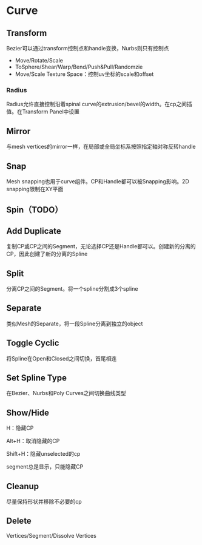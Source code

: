 # Curve

## Transform

Bezier可以通过transform控制点和handle变换，Nurbs则只有控制点

- Move/Rotate/Scale
- ToSphere/Shear/Warp/Bend/Push&Pull/Randomzie
- Move/Scale Texture Space：控制uv坐标的scale和offset

### Radius

Radius允许直接控制沿着spinal curve的extrusion/bevel的width。在cp之间插值。在Transform Panel中设置

## Mirror

与mesh vertices的mirror一样，在局部或全局坐标系按照指定轴对称反转handle

## Snap

Mesh snapping也用于curve组件。CP和Handle都可以被Snapping影响。2D snapping限制在XY平面

## Spin（TODO）

## Add Duplicate

复制CP或CP之间的Segment，无论选择CP还是Handle都可以。创建新的分离的CP，因此创建了新的分离的Spline

## Split

分离CP之间的Segment。将一个spline分割成3个spline

## Separate

类似Mesh的Separate，将一段Spline分离到独立的object

## Toggle Cyclic

将Spline在Open和Closed之间切换，首尾相连

## Set Spline Type

在Bezier、Nurbs和Poly Curves之间切换曲线类型

## Show/Hide

H：隐藏CP

Alt+H：取消隐藏的CP

Shift+H：隐藏unselected的cp

segment总是显示，只能隐藏CP

## Cleanup

尽量保持形状并移除不必要的cp

## Delete

Vertices/Segment/Dissolve Vertices
